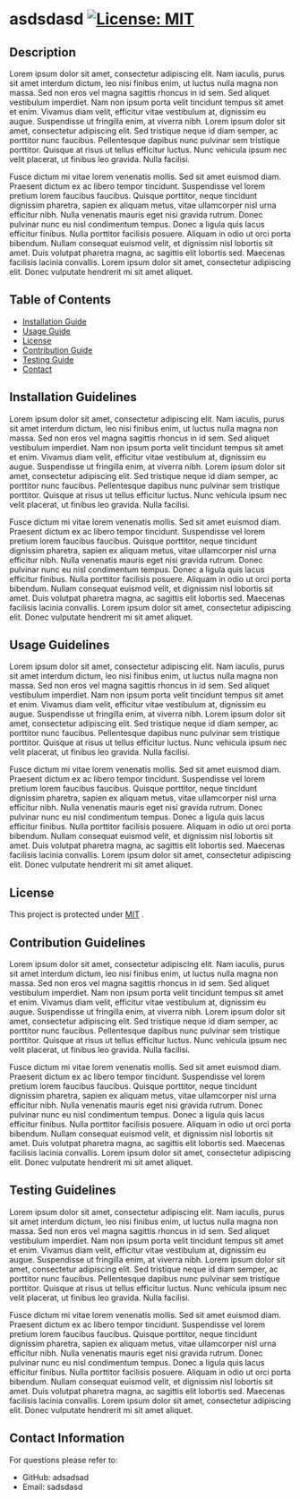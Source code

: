 
  # asdsdasd   [![License: MIT](https://img.shields.io/badge/License-MIT-yellow.svg)](https://opensource.org/licenses/MIT)

  ## Description
  Lorem ipsum dolor sit amet, consectetur adipiscing elit. Nam iaculis, purus sit amet interdum dictum, leo nisi finibus enim, ut luctus nulla magna non massa. Sed non eros vel magna sagittis rhoncus in id sem. Sed aliquet vestibulum imperdiet. Nam non ipsum porta velit tincidunt tempus sit amet et enim. Vivamus diam velit, efficitur vitae vestibulum at, dignissim eu augue. Suspendisse ut fringilla enim, at viverra nibh. Lorem ipsum dolor sit amet, consectetur adipiscing elit. Sed tristique neque id diam semper, ac porttitor nunc faucibus. Pellentesque dapibus nunc pulvinar sem tristique porttitor. Quisque at risus ut tellus efficitur luctus. Nunc vehicula ipsum nec velit placerat, ut finibus leo gravida. Nulla facilisi.

Fusce dictum mi vitae lorem venenatis mollis. Sed sit amet euismod diam. Praesent dictum ex ac libero tempor tincidunt. Suspendisse vel lorem pretium lorem faucibus faucibus. Quisque porttitor, neque tincidunt dignissim pharetra, sapien ex aliquam metus, vitae ullamcorper nisl urna efficitur nibh. Nulla venenatis mauris eget nisi gravida rutrum. Donec pulvinar nunc eu nisl condimentum tempus. Donec a ligula quis lacus efficitur finibus. Nulla porttitor facilisis posuere. Aliquam in odio ut orci porta bibendum. Nullam consequat euismod velit, et dignissim nisl lobortis sit amet. Duis volutpat pharetra magna, ac sagittis elit lobortis sed. Maecenas facilisis lacinia convallis. Lorem ipsum dolor sit amet, consectetur adipiscing elit. Donec vulputate hendrerit mi sit amet aliquet.

  ## Table of Contents
  * [Installation Guide](##-InstallationGuidelines)
  * [Usage Guide](##-UsageGuidelines)
  * [License](##-License)
  * [Contribution Guide](##-ContributionGuidelines)
  * [Testing Guide](##-TestingGuidelines)
  * [Contact](##-ContactInformation) 
    
  ## Installation Guidelines
  Lorem ipsum dolor sit amet, consectetur adipiscing elit. Nam iaculis, purus sit amet interdum dictum, leo nisi finibus enim, ut luctus nulla magna non massa. Sed non eros vel magna sagittis rhoncus in id sem. Sed aliquet vestibulum imperdiet. Nam non ipsum porta velit tincidunt tempus sit amet et enim. Vivamus diam velit, efficitur vitae vestibulum at, dignissim eu augue. Suspendisse ut fringilla enim, at viverra nibh. Lorem ipsum dolor sit amet, consectetur adipiscing elit. Sed tristique neque id diam semper, ac porttitor nunc faucibus. Pellentesque dapibus nunc pulvinar sem tristique porttitor. Quisque at risus ut tellus efficitur luctus. Nunc vehicula ipsum nec velit placerat, ut finibus leo gravida. Nulla facilisi.

Fusce dictum mi vitae lorem venenatis mollis. Sed sit amet euismod diam. Praesent dictum ex ac libero tempor tincidunt. Suspendisse vel lorem pretium lorem faucibus faucibus. Quisque porttitor, neque tincidunt dignissim pharetra, sapien ex aliquam metus, vitae ullamcorper nisl urna efficitur nibh. Nulla venenatis mauris eget nisi gravida rutrum. Donec pulvinar nunc eu nisl condimentum tempus. Donec a ligula quis lacus efficitur finibus. Nulla porttitor facilisis posuere. Aliquam in odio ut orci porta bibendum. Nullam consequat euismod velit, et dignissim nisl lobortis sit amet. Duis volutpat pharetra magna, ac sagittis elit lobortis sed. Maecenas facilisis lacinia convallis. Lorem ipsum dolor sit amet, consectetur adipiscing elit. Donec vulputate hendrerit mi sit amet aliquet.

  ## Usage Guidelines
  Lorem ipsum dolor sit amet, consectetur adipiscing elit. Nam iaculis, purus sit amet interdum dictum, leo nisi finibus enim, ut luctus nulla magna non massa. Sed non eros vel magna sagittis rhoncus in id sem. Sed aliquet vestibulum imperdiet. Nam non ipsum porta velit tincidunt tempus sit amet et enim. Vivamus diam velit, efficitur vitae vestibulum at, dignissim eu augue. Suspendisse ut fringilla enim, at viverra nibh. Lorem ipsum dolor sit amet, consectetur adipiscing elit. Sed tristique neque id diam semper, ac porttitor nunc faucibus. Pellentesque dapibus nunc pulvinar sem tristique porttitor. Quisque at risus ut tellus efficitur luctus. Nunc vehicula ipsum nec velit placerat, ut finibus leo gravida. Nulla facilisi.

Fusce dictum mi vitae lorem venenatis mollis. Sed sit amet euismod diam. Praesent dictum ex ac libero tempor tincidunt. Suspendisse vel lorem pretium lorem faucibus faucibus. Quisque porttitor, neque tincidunt dignissim pharetra, sapien ex aliquam metus, vitae ullamcorper nisl urna efficitur nibh. Nulla venenatis mauris eget nisi gravida rutrum. Donec pulvinar nunc eu nisl condimentum tempus. Donec a ligula quis lacus efficitur finibus. Nulla porttitor facilisis posuere. Aliquam in odio ut orci porta bibendum. Nullam consequat euismod velit, et dignissim nisl lobortis sit amet. Duis volutpat pharetra magna, ac sagittis elit lobortis sed. Maecenas facilisis lacinia convallis. Lorem ipsum dolor sit amet, consectetur adipiscing elit. Donec vulputate hendrerit mi sit amet aliquet.

  ## License
  This project is protected under <a href="https://opensource.org/licenses/MIT" target="_blank">MIT</a> . 


  ## Contribution Guidelines
Lorem ipsum dolor sit amet, consectetur adipiscing elit. Nam iaculis, purus sit amet interdum dictum, leo nisi finibus enim, ut luctus nulla magna non massa. Sed non eros vel magna sagittis rhoncus in id sem. Sed aliquet vestibulum imperdiet. Nam non ipsum porta velit tincidunt tempus sit amet et enim. Vivamus diam velit, efficitur vitae vestibulum at, dignissim eu augue. Suspendisse ut fringilla enim, at viverra nibh. Lorem ipsum dolor sit amet, consectetur adipiscing elit. Sed tristique neque id diam semper, ac porttitor nunc faucibus. Pellentesque dapibus nunc pulvinar sem tristique porttitor. Quisque at risus ut tellus efficitur luctus. Nunc vehicula ipsum nec velit placerat, ut finibus leo gravida. Nulla facilisi.

Fusce dictum mi vitae lorem venenatis mollis. Sed sit amet euismod diam. Praesent dictum ex ac libero tempor tincidunt. Suspendisse vel lorem pretium lorem faucibus faucibus. Quisque porttitor, neque tincidunt dignissim pharetra, sapien ex aliquam metus, vitae ullamcorper nisl urna efficitur nibh. Nulla venenatis mauris eget nisi gravida rutrum. Donec pulvinar nunc eu nisl condimentum tempus. Donec a ligula quis lacus efficitur finibus. Nulla porttitor facilisis posuere. Aliquam in odio ut orci porta bibendum. Nullam consequat euismod velit, et dignissim nisl lobortis sit amet. Duis volutpat pharetra magna, ac sagittis elit lobortis sed. Maecenas facilisis lacinia convallis. Lorem ipsum dolor sit amet, consectetur adipiscing elit. Donec vulputate hendrerit mi sit amet aliquet.

  ## Testing Guidelines
Lorem ipsum dolor sit amet, consectetur adipiscing elit. Nam iaculis, purus sit amet interdum dictum, leo nisi finibus enim, ut luctus nulla magna non massa. Sed non eros vel magna sagittis rhoncus in id sem. Sed aliquet vestibulum imperdiet. Nam non ipsum porta velit tincidunt tempus sit amet et enim. Vivamus diam velit, efficitur vitae vestibulum at, dignissim eu augue. Suspendisse ut fringilla enim, at viverra nibh. Lorem ipsum dolor sit amet, consectetur adipiscing elit. Sed tristique neque id diam semper, ac porttitor nunc faucibus. Pellentesque dapibus nunc pulvinar sem tristique porttitor. Quisque at risus ut tellus efficitur luctus. Nunc vehicula ipsum nec velit placerat, ut finibus leo gravida. Nulla facilisi.

Fusce dictum mi vitae lorem venenatis mollis. Sed sit amet euismod diam. Praesent dictum ex ac libero tempor tincidunt. Suspendisse vel lorem pretium lorem faucibus faucibus. Quisque porttitor, neque tincidunt dignissim pharetra, sapien ex aliquam metus, vitae ullamcorper nisl urna efficitur nibh. Nulla venenatis mauris eget nisi gravida rutrum. Donec pulvinar nunc eu nisl condimentum tempus. Donec a ligula quis lacus efficitur finibus. Nulla porttitor facilisis posuere. Aliquam in odio ut orci porta bibendum. Nullam consequat euismod velit, et dignissim nisl lobortis sit amet. Duis volutpat pharetra magna, ac sagittis elit lobortis sed. Maecenas facilisis lacinia convallis. Lorem ipsum dolor sit amet, consectetur adipiscing elit. Donec vulputate hendrerit mi sit amet aliquet.
  ## Contact Information
  For questions please refer to: 
   * GitHub: adsadsad
   * Email: sadsdasd
